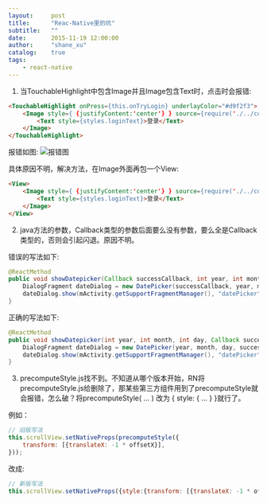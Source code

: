 ```yaml
---
layout:     post
title:      "Reac-Native里的坑"
subtitle:   ""
date:       2015-11-19 12:00:00
author:     "shane_xu"
catalog:    true
tags:
    - react-native
---
```


1. 当TouchableHighlight中包含Image并且Image包含Text时，点击时会报错:

```html
<TouchableHighlight onPress={this.onTryLogin} underlayColor="#d9f2f3">
	<Image style={ {justifyContent:'center'} } source={require('./../common/imgs/btnBg.png')}>
		<Text style={styles.loginText}>登录</Text>
	</Image>
</TouchableHighlight>
```
报错如图:
![报错图](http://7u2qiz.com1.z0.glb.clouddn.com/Screenshot_2015-11-19-12-59-48.png)

具体原因不明，解决方法，在Image外面再包一个View:

```html
<View>
	<Image style={ {justifyContent:'center'} } source={require('./../common/imgs/btnBg.png')}>
		<Text style={styles.loginText}>登录</Text>
	</Image>
</View>
```

2. java方法的参数，Callback类型的参数后面要么没有参数，要么全是Callback类型的，否则会引起闪退。原因不明。

错误的写法如下:

```java
@ReactMethod
public void showDatepicker(Callback successCallback, int year, int month, int day, ) {
	DialogFragment dateDialog = new DatePicker(successCallback, year, month, day, );
	dateDialog.show(mActivity.getSupportFragmentManager(), "datePicker");
}
```

正确的写法如下:

```java
@ReactMethod
public void showDatepicker(int year, int month, int day, Callback successCallback) {
	DialogFragment dateDialog = new DatePicker(year, month, day, successCallback);
	dateDialog.show(mActivity.getSupportFragmentManager(), "datePicker");
}
```

3. precomputeStyle.js找不到。不知道从哪个版本开始，RN将precomputeStyle.js给删除了，那某些第三方组件用到了precomputeStyle就会报错，怎么破？将precomputeStyle( … )  改为   { style: { … } }就行了。

例如：

```js
// 旧版写法
this.scrollView.setNativeProps(precomputeStyle({
	transform: [{translateX: -1 * offsetX}],
}));
```
改成:

```js
// 新版写法
this.scrollView.setNativeProps({style:{transform: [{translateX: -1 * offsetX}]}});
```
